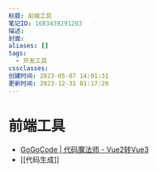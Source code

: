 ```yaml
---
标题: 前端工具
笔记ID: 1683439291203
描述: 
封面: 
aliases: []
tags:
  - 开发工具
cssclasses: 
创建时间: 2023-05-07 14:01:31
更新时间: 2023-12-31 01:17:20
---
```


# 前端工具

- [GoGoCode | 代码魔法师 - Vue2转Vue3](https://gogocode.io/zh)
- [[代码生成]]
